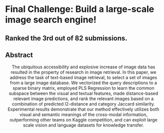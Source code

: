 # Final Challenge: Build a large-scale image search engine!

## Ranked the 3rd out of 82 submissions.

## Abstract

<p align="center">
The ubiquitous accessibility and explosive increase of image data has resulted in the property of research in image retrieval. In this paper, we address the task of text-based image retrieval, to select a set of images from a large image database. We vectorized the query descriptions to a sparse binary matrix, employed PLS Regression to learn the common subspace between the visual and textual features, made distance-based relevant image predictions, and rank the relevant images based on a combination of predicted l2-distance and category Jaccard similarity. Experimental results demonstrate that our method effectively utilizes both visual and semantic meanings of the cross-modal information, outperforming other teams on Kaggle competition, and can exploit large scale vision and language datasets for knowledge transfer.
</p>

